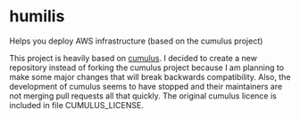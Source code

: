 # humilis
Helps you deploy AWS infrastructure (based on the cumulus project)

This project is heavily based on
[cumulus](https://github.com/germangh/cumulus/blob/master/cumulus/__init__.py). 
I decided to create a new repository instead of forking the cumulus project
because I am planning to make some major changes that will break backwards 
compatibility. Also, the development of cumulus seems to have stopped 
and their maintainers are not merging pull requests all that quickly. The 
original cumulus licence is included in file CUMULUS_LICENSE.
